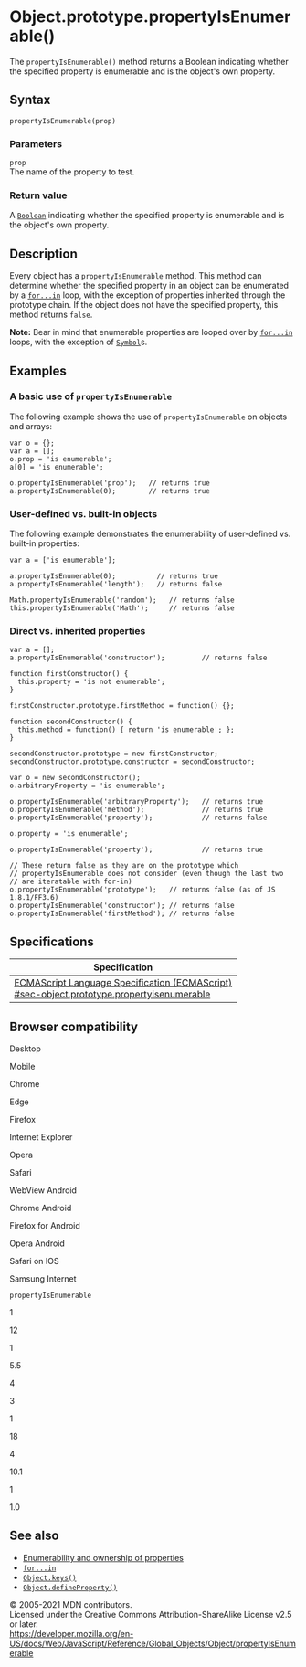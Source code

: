 # Object.prototype.propertyIsEnumerable()

The `propertyIsEnumerable()` method returns a Boolean indicating whether the specified property is enumerable and is the object's own property.

## Syntax

    propertyIsEnumerable(prop)

### Parameters

`prop`  
The name of the property to test.

### Return value

A [`Boolean`](../boolean) indicating whether the specified property is enumerable and is the object's own property.

## Description

Every object has a `propertyIsEnumerable` method. This method can determine whether the specified property in an object can be enumerated by a [`for...in`](../../statements/for...in) loop, with the exception of properties inherited through the prototype chain. If the object does not have the specified property, this method returns `false`.

**Note:** Bear in mind that enumerable properties are looped over by [`for...in`](../../statements/for...in) loops, with the exception of [`Symbol`](../symbol)s.

## Examples

### A basic use of `propertyIsEnumerable`

The following example shows the use of `propertyIsEnumerable` on objects and arrays:

    var o = {};
    var a = [];
    o.prop = 'is enumerable';
    a[0] = 'is enumerable';

    o.propertyIsEnumerable('prop');   // returns true
    a.propertyIsEnumerable(0);        // returns true

### User-defined vs. built-in objects

The following example demonstrates the enumerability of user-defined vs. built-in properties:

    var a = ['is enumerable'];

    a.propertyIsEnumerable(0);          // returns true
    a.propertyIsEnumerable('length');   // returns false

    Math.propertyIsEnumerable('random');   // returns false
    this.propertyIsEnumerable('Math');     // returns false

### Direct vs. inherited properties

    var a = [];
    a.propertyIsEnumerable('constructor');         // returns false

    function firstConstructor() {
      this.property = 'is not enumerable';
    }

    firstConstructor.prototype.firstMethod = function() {};

    function secondConstructor() {
      this.method = function() { return 'is enumerable'; };
    }

    secondConstructor.prototype = new firstConstructor;
    secondConstructor.prototype.constructor = secondConstructor;

    var o = new secondConstructor();
    o.arbitraryProperty = 'is enumerable';

    o.propertyIsEnumerable('arbitraryProperty');   // returns true
    o.propertyIsEnumerable('method');              // returns true
    o.propertyIsEnumerable('property');            // returns false

    o.property = 'is enumerable';

    o.propertyIsEnumerable('property');            // returns true

    // These return false as they are on the prototype which
    // propertyIsEnumerable does not consider (even though the last two
    // are iteratable with for-in)
    o.propertyIsEnumerable('prototype');   // returns false (as of JS 1.8.1/FF3.6)
    o.propertyIsEnumerable('constructor'); // returns false
    o.propertyIsEnumerable('firstMethod'); // returns false

## Specifications

<table><thead><tr class="header"><th>Specification</th></tr></thead><tbody><tr class="odd"><td><a href="https://tc39.es/ecma262/#sec-object.prototype.propertyisenumerable">ECMAScript Language Specification (ECMAScript)<br />
<span class="small">#sec-object.prototype.propertyisenumerable</span></a></td></tr></tbody></table>

## Browser compatibility

Desktop

Mobile

Chrome

Edge

Firefox

Internet Explorer

Opera

Safari

WebView Android

Chrome Android

Firefox for Android

Opera Android

Safari on IOS

Samsung Internet

`propertyIsEnumerable`

1

12

1

5.5

4

3

1

18

4

10.1

1

1.0

## See also

-   [Enumerability and ownership of properties](https://developer.mozilla.org/en-US/docs/Web/JavaScript/Enumerability_and_ownership_of_properties)
-   [`for...in`](../../statements/for...in)
-   [`Object.keys()`](keys)
-   [`Object.defineProperty()`](defineproperty)

© 2005-2021 MDN contributors.  
Licensed under the Creative Commons Attribution-ShareAlike License v2.5 or later.  
<a href="https://developer.mozilla.org/en-US/docs/Web/JavaScript/Reference/Global_Objects/Object/propertyIsEnumerable" class="_attribution-link">https://developer.mozilla.org/en-US/docs/Web/JavaScript/Reference/Global_Objects/Object/propertyIsEnumerable</a>
